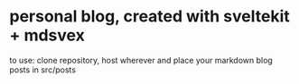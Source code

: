 # personal blog, created with sveltekit + mdsvex 

to use: clone repository, host wherever and place your markdown blog posts in src/posts
